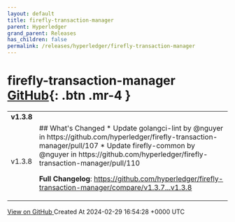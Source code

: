 ```yaml
---
layout: default
title: firefly-transaction-manager
parent: Hyperledger
grand_parent: Releases
has_children: false
permalink: /releases/hyperledger/firefly-transaction-manager
---
```


# firefly-transaction-manager <span class="fs-3 right-align">[GitHub](https://github.com/hyperledger/firefly-transaction-manager){: .btn .mr-4 }</span>


<div>
    <table>
        <tr>
            <td colspan="2">
                <b>
                    v1.3.8
                </b>
            </td>
        </tr>
        <tr>
            <td>
                <span class="chip">
                    v1.3.8
                </span>
            </td>
            <td>
                ## What's Changed
* Update golangci-lint by @nguyer in https://github.com/hyperledger/firefly-transaction-manager/pull/107
* Update firefly-common by @nguyer in https://github.com/hyperledger/firefly-transaction-manager/pull/110


**Full Changelog**: https://github.com/hyperledger/firefly-transaction-manager/compare/v1.3.7...v1.3.8
            </td>
        </tr>
    </table>
    <a href="https://github.com/hyperledger/firefly-transaction-manager/releases/tag/v1.3.8" class=".btn">
        View on GitHub
    </a>
    <span class="right-align">
        Created At 2024-02-29 16:54:28 +0000 UTC
    </span>
</div>

